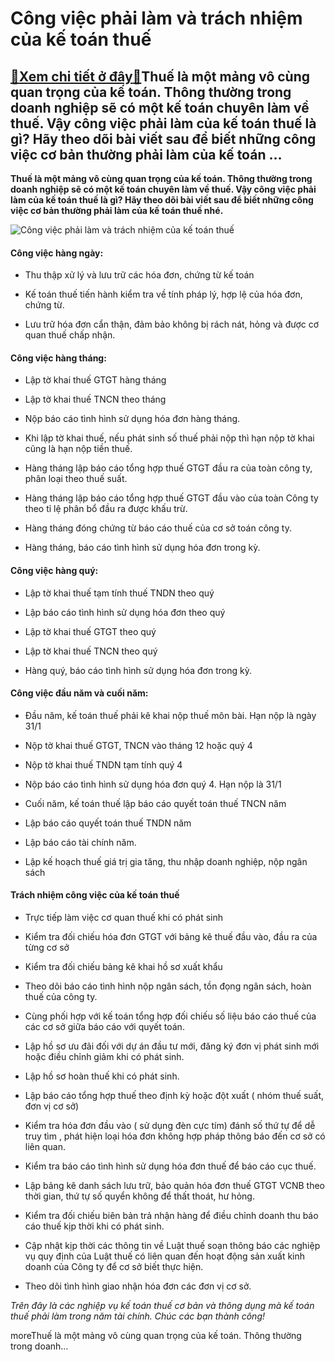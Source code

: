 Công việc phải làm và trách nhiệm của kế toán thuế
==================================================

[:gift:Xem chi tiết ở đây:gift:](https://hddtvn.com/cong-viec-phai-lam-va-trach-nhiem-cua-ke-toan-thue/)Thuế là một mảng vô cùng quan trọng của kế toán. Thông thường trong doanh nghiệp sẽ có một kế toán chuyên làm về thuế. Vậy công việc phải làm của kế toán thuế là gì? Hãy theo dõi bài viết sau để biết những công việc cơ bản thường phải làm của kế toán …
------------------------------------------------------------------------------------------------------------------------------------------------------------------------------------------------------------------------------------------------------------

**Thuế là một mảng vô cùng quan trọng của kế toán. Thông thường trong doanh nghiệp sẽ có một kế toán chuyên làm về thuế. Vậy công việc phải làm của kế toán thuế là gì? Hãy theo dõi bài viết sau để biết những công việc cơ bản thường phải làm của kế toán thuế nhé.**


![Công việc phải làm và trách nhiệm của kế toán thuế](https://hddtvn.com/wp-content/uploads/2021/01/O6MG240.jpg "Công việc phải làm và trách nhiệm của kế toán thuế")


#### Công việc hàng ngày:




* Thu thập xử lý và lưu trữ các hóa đơn, chứng từ kế toán

* Kế toán thuế tiến hành kiểm tra về tính pháp lý, hợp lệ của hóa đơn, chứng từ.

* Lưu trữ hóa đơn cẩn thận, đảm bảo không bị rách nát, hỏng và được cơ quan thuế chấp nhận.



#### Công việc hàng tháng:




* Lập tờ khai thuế GTGT hàng tháng

* Lập tờ khai thuế TNCN theo tháng

* Nộp báo cáo tình hình sử dụng hóa đơn hàng tháng.

* Khi lập tờ khai thuế, nếu phát sinh số thuế phải nộp thì hạn nộp tờ khai cũng là hạn nộp tiền thuế.

* Hàng tháng lập báo cáo tổng hợp thuế GTGT đầu ra của toàn công ty, phân loại theo thuế suất.

* Hàng tháng lập báo cáo tổng hợp thuế GTGT đầu vào của toàn Công ty theo tỉ lệ phân bổ đầu ra được khấu trừ.

* Hàng tháng đóng chứng từ báo cáo thuế của cơ sở toán công ty.

* Hàng tháng, báo cáo tình hình sử dụng hóa đơn trong kỳ.



#### Công việc hàng quý:




* Lập tờ khai thuế tạm tính thuế TNDN theo quý

* Lập báo cáo tình hình sử dụng hóa đơn theo quý

* Lập tờ khai thuế GTGT theo quý

* Lập tờ khai thuế TNCN theo quý

* Hàng quý, báo cáo tình hình sử dụng hóa đơn trong kỳ.



#### Công việc đầu năm và cuối năm:




* Đầu năm, kế toán thuế phải kê khai nộp thuế môn bài. Hạn nộp là ngày 31/1

* Nộp tờ khai thuế GTGT, TNCN vào tháng 12 hoặc quý 4

* Nộp tờ khai thuế TNDN tạm tính quý 4

* Nộp báo cáo tình hình sử dụng hóa đơn quý 4. Hạn nộp là 31/1

* Cuối năm, kế toán thuế lập báo cáo quyết toán thuế TNCN năm

* Lập báo cáo quyết toán thuế TNDN năm

* Lập báo cáo tài chính năm.

* Lập kế hoạch thuế giá trị gia tăng, thu nhập doanh nghiệp, nộp ngân sách



#### Trách nhiệm công việc của kế toán thuế




* Trực tiếp làm việc cơ quan thuế khi có phát sinh

* Kiểm tra đối chiếu hóa đơn GTGT với bảng kê thuế đầu vào, đầu ra của từng cơ sở

* Kiểm tra đối chiếu bảng kê khai hồ sơ xuất khẩu

* Theo dõi báo cáo tình hình nộp ngân sách, tồn đọng ngân sách, hoàn thuế của công ty.

* Cùng phối hợp với kế toán tổng hợp đối chiếu số liệu báo cáo thuế của các cơ sở giữa báo cáo với quyết toán.

* Lập hồ sơ ưu đãi đối với dự án đầu tư mới, đăng ký đơn vị phát sinh mới hoặc điều chỉnh giảm khi có phát sinh.

* Lập hồ sơ hoàn thuế khi có phát sinh.

* Lập báo cáo tổng hợp thuế theo định kỳ hoặc đột xuất ( nhóm thuế suất, đơn vị cơ sở)

* Kiểm tra hóa đơn đầu vào ( sử dụng đèn cực tím) đánh số thứ tự để dễ truy tìm , phát hiện loại hóa đơn không hợp pháp thông báo đến cơ sở có liên quan.

* Kiểm tra báo cáo tình hình sử dụng hóa đơn thuế để báo cáo cục thuế.

* Lập bảng kê danh sách lưu trữ, bảo quản hóa đơn thuế GTGT VCNB theo thời gian, thứ tự số quyển không để thất thoát, hư hỏng.

* Kiểm tra đối chiếu biên bản trả nhận hàng để điều chỉnh doanh thu báo cáo thuế kịp thời khi có phát sinh.

* Cập nhật kịp thời các thông tin về Luật thuế soạn thông báo các nghiệp vụ quy định của Luật thuế có liên quan đến hoạt động sản xuất kinh doanh của Công ty để cơ sở biết thực hiện.

* Theo dõi tình hình giao nhận hóa đơn các đơn vị cơ sở.



*Trên đây là các nghiệp vụ kế toán thuế cơ bản và thông dụng mà kế toán thuế phải làm trong năm tài chính. Chúc các bạn thành công!*


moreThuế là một mảng vô cùng quan trọng của kế toán. Thông thường trong doanh…

